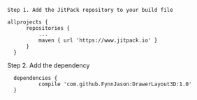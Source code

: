 	Step 1. Add the JitPack repository to your build file
  ```
  allprojects {
		repositories {
			...
			maven { url 'https://www.jitpack.io' }
		}
	}
  ```
  
  Step 2. Add the dependency
  ```
  	dependencies {
	        compile 'com.github.FynnJason:DrawerLayout3D:1.0'
	}
  ```

